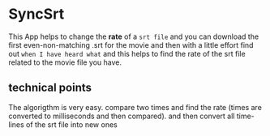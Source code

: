 # SyncSrt
This App helps to change the **rate** of a ```srt file``` and you can download the first even-non-matching .srt for the movie and then with a little effort find out ```when I have heard what``` and this helps to find the rate of the srt file related to the movie file you have.

## technical points
The algorigthm is very easy. compare two times and find the rate (times are converted to milliseconds and then compared). and then convert all time-lines of the srt file into new ones
